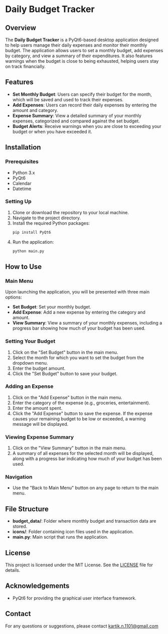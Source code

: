 # Daily Budget Tracker

## Overview

The **Daily Budget Tracker** is a PyQt6-based desktop application designed to help users manage their daily expenses and monitor their monthly budget. The application allows users to set a monthly budget, add expenses by category, and view a summary of their expenditures. It also features warnings when the budget is close to being exhausted, helping users stay on track financially.

## Features

- **Set Monthly Budget**: Users can specify their budget for the month, which will be saved and used to track their expenses.
- **Add Expenses**: Users can record their daily expenses by entering the amount and category.
- **Expense Summary**: View a detailed summary of your monthly expenses, categorized and compared against the set budget.
- **Budget Alerts**: Receive warnings when you are close to exceeding your budget or when you have exceeded it.

## Installation

### Prerequisites

- Python 3.x
- PyQt6
- Calendar
- Datetime

### Setting Up

1. Clone or download the repository to your local machine.
2. Navigate to the project directory.
3. Install the required Python packages:
    ```bash
    pip install PyQt6
    ```
4. Run the application:
    ```bash
    python main.py
    ```

## How to Use

### Main Menu

Upon launching the application, you will be presented with three main options:

- **Set Budget**: Set your monthly budget.
- **Add Expense**: Add a new expense by entering the category and amount.
- **View Summary**: View a summary of your monthly expenses, including a progress bar showing how much of your budget has been used.

### Setting Your Budget

1. Click on the "Set Budget" button in the main menu.
2. Select the month for which you want to set the budget from the dropdown menu.
3. Enter the budget amount.
4. Click the "Set Budget" button to save your budget.

### Adding an Expense

1. Click on the "Add Expense" button in the main menu.
2. Enter the category of the expense (e.g., groceries, entertainment).
3. Enter the amount spent.
4. Click the "Add Expense" button to save the expense. If the expense causes your remaining budget to be low or exceeded, a warning message will be displayed.

### Viewing Expense Summary

1. Click on the "View Summary" button in the main menu.
2. A summary of all expenses for the selected month will be displayed, along with a progress bar indicating how much of your budget has been used.

### Navigation

- Use the "Back to Main Menu" button on any page to return to the main menu.

## File Structure

- **budget_data/**: Folder where monthly budget and transaction data are stored.
- **icons/**: Folder containing icon files used in the application.
- **main.py**: Main script that runs the application.

## License

This project is licensed under the MIT License. See the [LICENSE](LICENSE) file for details.

## Acknowledgements

- PyQt6 for providing the graphical user interface framework.

## Contact

For any questions or suggestions, please contact kartik.n.1101@gmail.com
